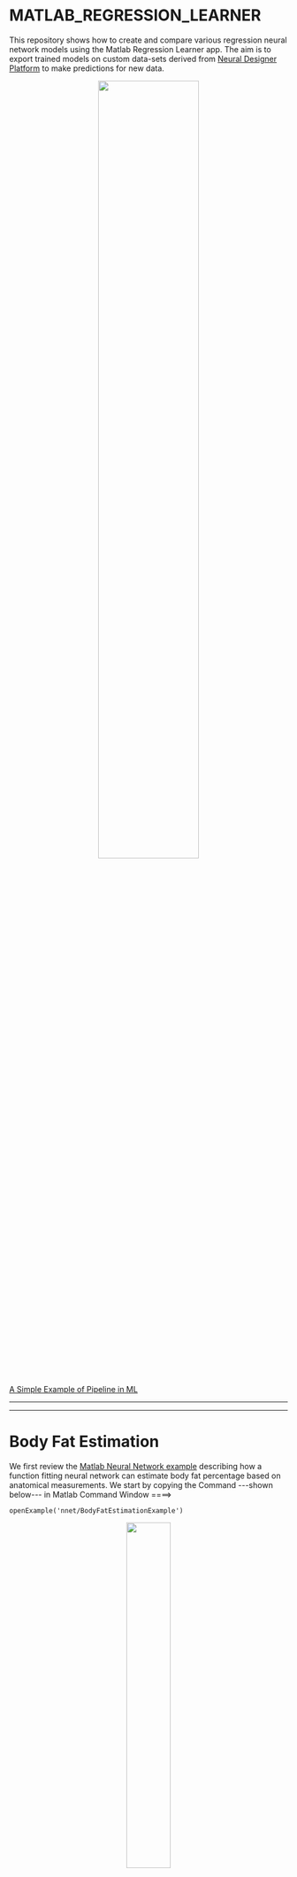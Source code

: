 # MATLAB_REGRESSION_LEARNER

This repository shows how to create and compare various regression neural network models using the Matlab Regression Learner app.
The aim is to export trained models on  custom data-sets derived from [Neural Designer Platform](https://www.neuraldesigner.com/) to make predictions for new data. 



<p align="center">
<img src="https://user-images.githubusercontent.com/684692/196535523-57a183fc-ffbf-4f15-ba8b-acad7e5175c3.png" width=60% height=60%>
</p>


[A Simple Example of Pipeline in ML ](https://medium.com/@mannem16/a-simple-example-of-pipeline-in-ml-and-why-do-you-need-to-learn-it-6736795df72a)


********
********

# Body Fat Estimation

We first review the [Matlab Neural Network example](https://nl.mathworks.com/help/deeplearning/ug/body-fat-estimation.html) describing how a function fitting neural network can estimate body fat percentage based on anatomical measurements.
We start by copying the Command ---shown below--- in Matlab Command Window ====>

```
openExample('nnet/BodyFatEstimationExample')
```
<p align="center">
<img src="https://user-images.githubusercontent.com/684692/196523442-38ab2fca-cafa-49e1-b1e4-11dc2876d093.png" width=40% height=40%>
</p>

```
% Solve an Input-Output Fitting problem with a Neural Network
% Script generated by Neural Fitting app
% Created 15-Mar-2021 10:48:13
%
% This script assumes these variables are defined:
%
%   bodyfatInputs - input data.
%   bodyfatTargets - target data.

x = bodyfatInputs;
t = bodyfatTargets;

% Choose a Training Function
% For a list of all training functions type: help nntrain
% 'trainlm' is usually fastest.
% 'trainbr' takes longer but may be better for challenging problems.
% 'trainscg' uses less memory. Suitable in low memory situations.
trainFcn = 'trainlm';  % Levenberg-Marquardt backpropagation.

% Create a Fitting Network
hiddenLayerSize = 10;
net = fitnet(hiddenLayerSize,trainFcn);

% Setup Division of Data for Training, Validation, Testing
net.divideParam.trainRatio = 70/100;
net.divideParam.valRatio = 15/100;
net.divideParam.testRatio = 15/100;

% Train the Network
[net,tr] = train(net,x,t);

% Test the Network
y = net(x);
e = gsubtract(t,y);
performance = perform(net,t,y)

% View the Network
view(net)

% Plots
% Uncomment these lines to enable various plots.
%figure, plotperform(tr)
%figure, plottrainstate(tr)
%figure, ploterrhist(e)
%figure, plotregression(t,y)
%figure, plotfit(net,x,t)
```

********
********

# NeuralDesigner: EXPLAINABLE AI PLATFORM

```
%%%% https://www.neuraldesigner.com/
%%%% EXAMPLE https://www.neuraldesigner.com/learning/examples/telecommunications-churn#DataSet
clear all

%%%% folder path 
dirName = 'C:\Users\rob\OneDrive - Hogeschool Rotterdam\WORKSHOPS\AI_TOEPASSER\RECOURCES\NEURAL_DESIGNER\DATA_SET';

%%dirName = 'C:\Users\PROMET01\OneDrive - Hogeschool Rotterdam\WORKSHOPS\AI_TOEPASSER\RECOURCES\NEURAL_DESIGNER\DATA_SET';

%dirName = 'C:\Users\PROMET01\OneDrive - Hogeschool Rotterdam\WORKSHOPS\AI_TOEPASSER\RECOURCES\NEURAL_DESIGNER\DATA_SET';
cd(dirName) %make it the current directory

files = dir(fullfile(dirName,'*.csv') );   %# list all *.xyz files
files = {files.name}';                      %'# file names 


numfiles = files;
for k=1:length(numfiles)
  numfiles{k}=[num2str(k), ' ',numfiles{k}];
end

disp(numfiles)
clear k,numfiles


data = readtable(char(files(5)))
% [data tb] = rmoutliers(cdata);
% data
varnames=data.Properties.VariableNames


%%% CREATE TEST DATA

testdata=data(100,1:end)
%%%%%yfit = trainedModelrob.predictFcn(testdata)

%%% CREATE histogram from NOx variable

histogram(data.(2))

x=1:width(data)-1;
y=data{1:end,2};

% z=data{1:end,2};
% [y,tb] = rmoutliers(z);  %remove outliers


ncount=hist(y)
relativefreq = ncount/length(y);
numIntervals =  12;
intervalWidth = (max(y) - min(y))/numIntervals;
bar(relativefreq,1)
xlim([min(x) max(x)])
set(gca, 'xtick', x)
text(x,relativefreq,num2str((relativefreq*100)','%0.2f'),'vert','bottom','horiz','center'); 
box off

format short
[r, p]= corrcoef(data.(1),data.(width(data)))

measurement_vars =  data{1:end,1:width(data)-2}
target_var = data.(width(data))
cdata = corr(measurement_vars,target_var,'rows','complete')
labels = categorical( regexprep(varnames(1:end-2), '_', ' ') )


%[a b ] = sort(labels,'ascend')
[a b] = sort(abs(cdata))
barh(cdata(b))
set(gca, 'YTickLabel', labels(b))
xx=1:6;
yy=cdata(b);
text(yy,xx,num2str((yy),'%0.2f'),'horiz','center','vert','bottom')
box off

Here are the steps for exporting a model to the MATLAB® workspace:
In the app, select the model you want to export in the Models pane.
On the Regression Learner tab, in the Export section, click one of the export options:
To include the data used for training the model, click Export Model and select Export Model. This option exports the trained model to the workspace as a structure containing a regression object, such as RegressionTree. The model object includes the training data when possible. Note that some models, such as kernel approximation models, never store training data.

To exclude the training data, click Export Model and select Export Compact Model. This option exports the model with unnecessary data removed. That is, the exported structure contains a regression object that, when possible, does not include the training data. You can still use the model for making predictions on new data.
In the Export Model dialog box, check the name of your exported variable, and edit it if you want. Then, click OK. The default name for your exported model, trainedModel, increments every time you export to avoid overwriting your models (for example, trainedModel1).
The new variable (for example, trainedModel) appears in your workspace.
The app displays information about the exported model in the command window. Read the message to learn how to make predictions with new data.

%%%% HOW TO USE MODEL TO PREDICT
% On the Regression Learner tab, in the Export section, click one of the export option
% ====> Export Compact Mode

% read in test Data as a Cell labels + values
 testdata=data(100,1:end-1);

 %%%  predicted vs actual
 yfit = trainedModelZ.predictFcn(testdata)  % predict
 data{100,end:end}                            % actual

```

********
********



# CSV DATA-SETS
```
====> \OneDrive - Hogeschool Rotterdam\WORKSHOPS\AI_TOEPASSER\RECOURCES\NEURAL_DESIGNER\DATA_SET

Mode                 LastWriteTime         Length Name
----                 -------------         ------ ----
-a---l         6/20/2022   2:37 PM          11272 blood_donation.csv
-a---l        11/19/2021   1:23 AM          21058 bodyfat.csv
-a---l         6/20/2022   2:35 PM          15016 breast_cancer.csv
-a---l         6/29/2022  12:58 PM         318325 combined_cycle_power_plant.csv
-a---l         6/14/2022   9:02 AM          19478 concrete_properties.csv
-a---l         6/20/2022   2:38 PM         239204 creditcard-fraud.csv
-a---l         6/21/2022   9:25 AM          54203 fault_detection.csv
-a---l         6/21/2022   9:39 AM           4616 iris_flowers.csv
-a---l         6/20/2022   3:01 PM        3051145 power-plant-gas-emissions.csv
-a---l         6/13/2022  10:30 PM         255610 telecommunications_churn.csv
-a---l         6/20/2022   3:00 PM          33350 tree_wilt.csv
-a---l         6/20/2022   2:59 PM          11551 yacht_hydrodynamics.csv
```

********
********

# RESOURCES

* [AIRA Workshops Miro-Board](https://miro.com/app/board/uXjVOZhJLBM=/?share_link_id=629710348043)

* [MathWorks-Teaching-Resources | Machine-Learning-for-Regression](https://github.com/MathWorks-Teaching-Resources/Machine-Learning-for-Regression)

* [Matlab Statistics: Regression](https://nl.mathworks.com/help/stats/regression-and-anova.html?s_tid=CRUX_lftnav)

* [Is Regression Machine learning](https://stats.stackexchange.com/questions/268755/when-should-linear-regression-be-called-machine-learning)

* [Shallow Neural Networks with Parallel and GPU Computing](https://nl.mathworks.com/help/deeplearning/ug/neural-networks-with-parallel-and-gpu-computing.html)

* [Data Sets for Deep Learning](https://nl.mathworks.com/help/deeplearning/ug/data-sets-for-deep-learning.html#responsive_offcanvas)

* ===> OneDrive <=== \WORKSHOPS\AI_TOEPASSER\RECOURCES\NEURAL_DESIGNER\DATA_SET

********
********

# CHARTS + CODING

```mermaid
graph TD;
    A-->B;
    A-->C;
    B-->D;
    C-->D;
```



```mermaid
graph TD;
    A[start] --> B{second node asking a question}
    B -->|Yes| C[OK]
    C --> D[go back]
    D --> B
    B ---->|No| E[End]
```

```
function test() {
  console.log("notice the blank line before this function?");
}
```
